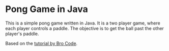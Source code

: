 # Pong Game in Java

This is a simple pong game written in Java. It is a two player game, where each player controls a paddle. The objective is to get the ball past the other player's paddle.

Based on the [tutorial by Bro Code](https://www.youtube.com/watch?v=oLirZqJFKPE).
